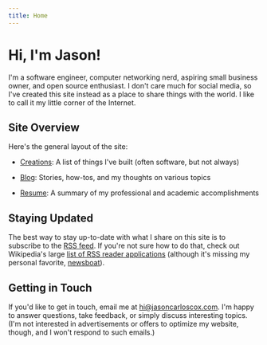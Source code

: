 ```yaml
---
title: Home
---
```


# Hi, I'm Jason!

I'm a software engineer, computer networking nerd, aspiring small business owner, and open source enthusiast. I don't care much for social media, so I've created this site instead as a place to share things with the world. I like to call it my little corner of the Internet.

## Site Overview

Here's the general layout of the site:

- [Creations](/creations): A list of things I've built (often software, but not always)

- [Blog](/blog): Stories, how-tos, and my thoughts on various topics

- [Resume](/resume): A summary of my professional and academic accomplishments

## Staying Updated

The best way to stay up-to-date with what I share on this site is to subscribe to the [RSS feed](/index.xml). If you're not sure how to do that, check out Wikipedia's large [list of RSS reader applications](https://en.wikipedia.org/wiki/Comparison_of_feed_aggregators) (although it's missing my personal favorite, [newsboat](https://newsboat.org/)).

## Getting in Touch

If you'd like to get in touch, email me at [hi@jasoncarloscox.com](mailto:hi@jasoncarloscox.com). I'm happy to answer questions, take feedback, or simply discuss interesting topics. (I'm not interested in advertisements or offers to optimize my website, though, and I won't respond to such emails.)
